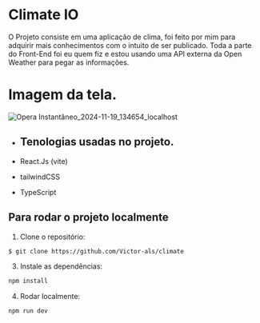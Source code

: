 # Climate IO

O Projeto consiste em uma aplicação de clima, foi feito por mim para adquirir mais conhecimentos com o intuito de ser publicado. Toda a parte do Front-End foi eu quem fiz e estou usando uma API externa da Open Weather para pegar as informações.

# Imagem da tela.
![Opera Instantâneo_2024-11-19_134654_localhost](https://github.com/user-attachments/assets/a50ec2e8-a799-4b98-b614-8cdd9d401ebb)

- ## Tenologias usadas no projeto.

- React.Js (vite)
- tailwindCSS
- TypeScript

## Para rodar o projeto localmente

1. Clone o repositório:

```sh
$ git clone https://github.com/Victor-als/climate
```

3. Instale as dependências:

```sh
npm install
```
4. Rodar localmente:

```sh
npm run dev
```



 
